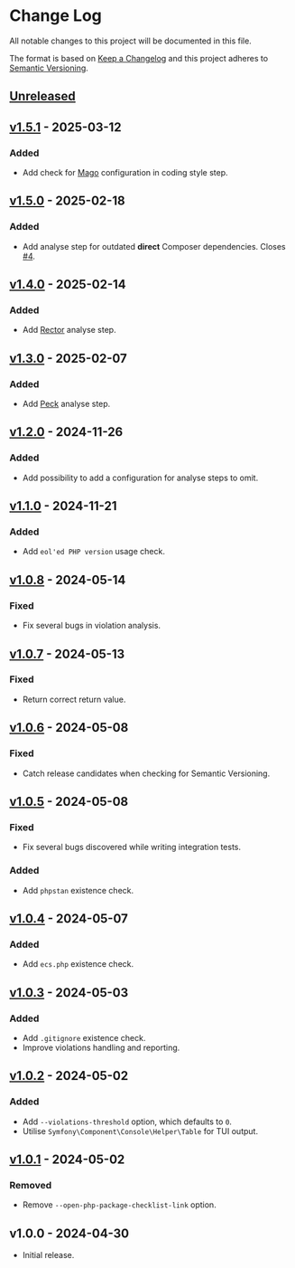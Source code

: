 # Change Log

All notable changes to this project will be documented in this file.

The format is based on [Keep a Changelog](http://keepachangelog.com/) and this project adheres to
[Semantic Versioning](http://semver.org/).

## [Unreleased]

## [v1.5.1] - 2025-03-12
### Added

- Add check for [Mago](https://mago.carthage.software/#/getting-started/configuration) configuration in coding style step.

## [v1.5.0] - 2025-02-18
### Added

- Add analyse step for outdated __direct__ Composer dependencies. Closes [#4](https://github.com/raphaelstolt/package-analyser/issues/4).

## [v1.4.0] - 2025-02-14
### Added

- Add [Rector](https://github.com/rectorphp/rector) analyse step.

## [v1.3.0] - 2025-02-07
### Added

- Add [Peck](https://github.com/peckphp/peck/) analyse step.

## [v1.2.0] - 2024-11-26
### Added

- Add possibility to add a configuration for analyse steps to omit.

## [v1.1.0] - 2024-11-21
### Added

- Add `eol'ed PHP version` usage check.

## [v1.0.8] - 2024-05-14
### Fixed

- Fix several bugs in violation analysis.

## [v1.0.7] - 2024-05-13
### Fixed

- Return correct return value.

## [v1.0.6] - 2024-05-08
### Fixed

- Catch release candidates when checking for Semantic Versioning.

## [v1.0.5] - 2024-05-08
### Fixed

- Fix several bugs discovered while writing integration tests.

### Added

- Add `phpstan` existence check.

## [v1.0.4] - 2024-05-07
### Added

- Add `ecs.php` existence check.

## [v1.0.3] - 2024-05-03
### Added

- Add `.gitignore` existence check.
- Improve violations handling and reporting.

## [v1.0.2] - 2024-05-02

### Added

- Add `--violations-threshold` option, which defaults to `0`.
- Utilise `Symfony\Component\Console\Helper\Table` for TUI output.

## [v1.0.1] - 2024-05-02

### Removed

- Remove `--open-php-package-checklist-link` option.

## v1.0.0 - 2024-04-30

- Initial release.

[Unreleased]: https://github.com/raphaelstolt/package-analyser/compare/v1.5.1...HEAD

[v1.5.1]: https://github.com/raphaelstolt/package-analyser/compare/v1.5.0...v1.5.1
[v1.5.0]: https://github.com/raphaelstolt/package-analyser/compare/v1.4.0...v1.5.0
[v1.4.0]: https://github.com/raphaelstolt/package-analyser/compare/v1.3.0...v1.4.0
[v1.3.0]: https://github.com/raphaelstolt/package-analyser/compare/v1.2.0...v1.3.0
[v1.2.0]: https://github.com/raphaelstolt/package-analyser/compare/v1.1.0...v1.2.0
[v1.1.0]: https://github.com/raphaelstolt/package-analyser/compare/v1.0.8...v1.1.0
[v1.0.8]: https://github.com/raphaelstolt/package-analyser/compare/v1.0.7...v1.0.8
[v1.0.7]: https://github.com/raphaelstolt/package-analyser/compare/v1.0.6...v1.0.7
[v1.0.6]: https://github.com/raphaelstolt/package-analyser/compare/v1.0.5...v1.0.6
[v1.0.5]: https://github.com/raphaelstolt/package-analyser/compare/v1.0.4...v1.0.5
[v1.0.4]: https://github.com/raphaelstolt/package-analyser/compare/v1.0.3...v1.0.4
[v1.0.3]: https://github.com/raphaelstolt/package-analyser/compare/v1.0.2...v1.0.3
[v1.0.2]: https://github.com/raphaelstolt/package-analyser/compare/v1.0.1...v1.0.2
[v1.0.1]: https://github.com/raphaelstolt/package-analyser/compare/v1.0.0...v1.0.1
